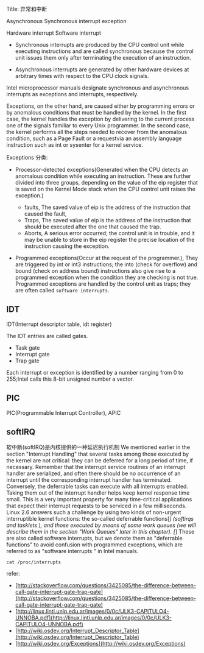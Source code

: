 Title: 异常和中断

Asynchronous       Synchronous
interrupt          exception

Hardware interrupt Software interrupt

- Synchronous interrupts are produced by the CPU control unit while executing
instructions and are called synchronous because the control unit issues them
only after terminating the execution of an instruction.

- Asynchronous interrupts are generated by other hardware devices at arbitrary
times with respect to the CPU clock signals.

Intel microprocessor manuals designate synchronous and asynchronous interrupts as exceptions and interrupts, respectively. 

Exceptions, on the other hand, are caused either by programming errors or by anomalous conditions that must be handled by the kernel. In the first case, the kernel handles the exception by delivering to the current process one of the signals familiar to every Unix programmer. In the second case, the kernel performs all the steps needed to recover from the anomalous condition, such as a Page Fault or a requestvia an assembly language instruction such as int or sysenter for a kernel service.

Exceptions 分类:

- Processor-detected exceptions(Generated when the CPU detects an anomalous condition while executing an instruction. These are further divided into three groups, depending on the value of the eip register that is saved on the Kernel Mode stack when the CPU control unit raises the exception.)
    - faults, The saved value of eip is the address of the instruction that caused the fault,
    - Traps, The saved value of eip is the address of the instruction that should be executed after the one that caused the trap. 
    - Aborts, A serious error occurred; the control unit is in trouble, and it may be unable to store in the eip register the precise location of the instruction causing the exception. 

- Programmed exceptions(Occur at the request of the programmer.), They are triggered by int or int3 instructions; the into (check for overflow) and bound (check on address bound) instructions also give rise to a programmed exception when the condition they are checking is not true. Programmed exceptions are handled by the control unit as traps; they are often called `software interrupts`.


## IDT
IDT(Interrupt descriptor table, idt register)

The IDT entries are called gates. 

- Task gate
- Interrupt gate
- Trap gate

Each interrupt or exception is identified by a number ranging from 0 to 255;Intel calls this 8-bit unsigned number a vector.

## PIC
PIC(Programmable Interrupt Controller), APIC

## softIRQ

软中断(softIRQ)是内核提供的一种延迟执行机制
We mentioned earlier in the section "Interrupt Handling" that several tasks among those executed by the kernel are not critical: they can be deferred for a long period of time, if necessary. Remember that the interrupt service routines of an interrupt handler are serialized, and often there should be no occurrence of an interrupt until the corresponding interrupt handler has terminated. Conversely, the deferrable tasks can execute with all interrupts enabled. Taking them out of the interrupt handler helps keep kernel response time small. This is a very important property for many time-critical applications that expect their interrupt requests to be serviced in a few milliseconds.
Linux 2.6 answers such a challenge by using two kinds of non-urgent interruptible kernel functions: the so-called deferrable functions[*] (softirqs and tasklets ), and those executed by means of some work queues (we will describe them in the section "Work Queues" later in this chapter).
[*] These are also called software interrupts, but we denote them as "deferrable functions" to avoid confusion with programmed exceptions, which are referred to as "software interrupts " in Intel manuals.

`cat /proc/interrupts`

refer:

- [http://stackoverflow.com/questions/3425085/the-difference-between-call-gate-interrupt-gate-trap-gate](http://stackoverflow.com/questions/3425085/the-difference-between-call-gate-interrupt-gate-trap-gate)
- [http://linux.linti.unlp.edu.ar/images/0/0c/ULK3-CAPITULO4-UNNOBA.pdf](http://linux.linti.unlp.edu.ar/images/0/0c/ULK3-CAPITULO4-UNNOBA.pdf)
- [http://wiki.osdev.org/Interrupt_Descriptor_Table](http://wiki.osdev.org/Interrupt_Descriptor_Table)
- [http://wiki.osdev.org/Exceptions](http://wiki.osdev.org/Exceptions)
